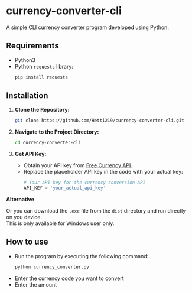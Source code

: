 # currency-converter-cli

A simple CLI currency converter program developed using Python.

## Requirements

- Python3
- Python <code>requests</code> library:
  ```python
  pip install requests
  ```

## Installation

1. **Clone the Repository:**

   ```bash
   git clone https://github.com/Hetti219/currency-converter-cli.git
   ```

2. **Navigate to the Project Directory:**

   ```bash
   cd currency-converter-cli
   ```

3. **Get API Key:**
   - Obtain your API key from [Free Currency API](https://freecurrencyapi.com/).
   - Replace the placeholder API key in the code with your actual key:
     ```python
     # Your API key for the currency conversion API
     API_KEY = 'your_actual_api_key'
     ```

**Alternative**

Or you can download the <code>.exe</code> file from the <code>dist</code> directory and run directly on you device.
<br>
This is only available for Windows user only.

## How to use

- Run the program by executing the following command:
  ```bash
  python currency_converter.py
  ```
- Enter the currency code you want to convert
- Enter the amount
